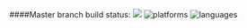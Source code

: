 ####Master branch build status: 
![](https://travis-ci.org/tvluong1988/ShipTracked.svg?branch=master)
![platforms](https://img.shields.io/badge/platforms-iOS-blue.svg)
![languages](https://img.shields.io/badge/languages-Swift-blue.svg)
